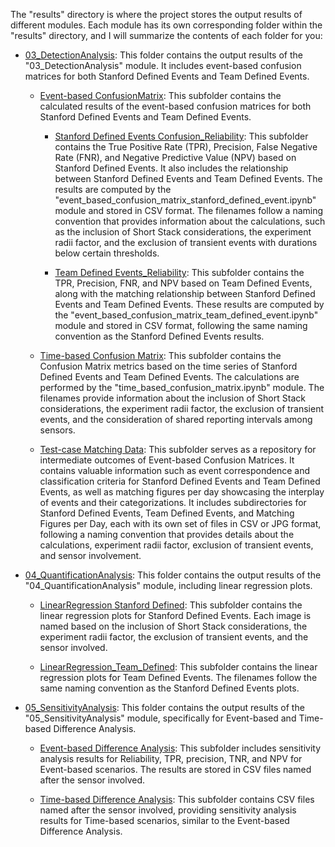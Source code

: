 The "results" directory is where the project stores the output results of different modules. Each module has its own corresponding folder within the "results" directory, and I will summarize the contents of each folder for you:

- [03_DetectionAnalysis](./03_DetectionAnalysis/): This folder contains the output results of the "03_DetectionAnalysis" module. It includes event-based confusion matrices for both Stanford Defined Events and Team Defined Events.

  - [Event-based ConfusionMatrix](./03_DetectionAnalysis/Event-based%20ConfusionMatrix/): This subfolder contains the calculated results of the event-based confusion matrices for both Stanford Defined Events and Team Defined Events.

    - [Stanford Defined Events Confusion_Reliability](../results/03_DetectionAnalysis/Event-based%20ConfusionMatrix/Stanford%20Defined%20Events_Reliability/): This subfolder contains the True Positive Rate (TPR), Precision, False Negative Rate (FNR), and Negative Predictive Value (NPV) based on Stanford Defined Events. It also includes the relationship between Stanford Defined Events and Team Defined Events. The results are computed by the "event_based_confusion_matrix_stanford_defined_event.ipynb" module and stored in CSV format. The filenames follow a naming convention that provides information about the calculations, such as the inclusion of Short Stack considerations, the experiment radii factor, and the exclusion of transient events with durations below certain thresholds.

    - [Team Defined Events_Reliability](../results/03_DetectionAnalysis/Event-based%20ConfusionMatrix/Team%20Defined%20Events_Reliability/): This subfolder contains the TPR, Precision, FNR, and NPV based on Team Defined Events, along with the matching relationship between Stanford Defined Events and Team Defined Events. These results are computed by the "event_based_confusion_matrix_team_defined_event.ipynb" module and stored in CSV format, following the same naming convention as the Stanford Defined Events results.

  - [Time-based Confusion Matrix](../results/03_DetectionAnalysis/Time-based%20ConfusionMatrix/): This subfolder contains the Confusion Matrix metrics based on the time series of Stanford Defined Events and Team Defined Events. The calculations are performed by the "time_based_confusion_matrix.ipynb" module. The filenames provide information about the inclusion of Short Stack considerations, the experiment radii factor, the exclusion of transient events, and the consideration of shared reporting intervals among sensors.

  - [Test-case Matching Data](./03_DetectionAnalysis/Test-case%20Matching%20Data/): This subfolder serves as a repository for intermediate outcomes of Event-based Confusion Matrices. It contains valuable information such as event correspondence and classification criteria for Stanford Defined Events and Team Defined Events, as well as matching figures per day showcasing the interplay of events and their categorizations. It includes subdirectories for Stanford Defined Events, Team Defined Events, and Matching Figures per Day, each with its own set of files in CSV or JPG format, following a naming convention that provides details about the calculations, experiment radii factor, exclusion of transient events, and sensor involvement.

- [04_QuantificationAnalysis](./04_QuantificationAnalysis/): This folder contains the output results of the "04_QuantificationAnalysis" module, including linear regression plots.

  - [LinearRegression Stanford Defined](./04_QuantificationAnalysis/Uniform%20Size/LinearRegression%20Stanford%20Defined%20Events/): This subfolder contains the linear regression plots for Stanford Defined Events. Each image is named based on the inclusion of Short Stack considerations, the experiment radii factor, the exclusion of transient events, and the sensor involved.

  - [LinearRegression_Team_Defined](./04_QuantificationAnalysis/Uniform%20Size/LinearRegression%20Team%20Defined/): This subfolder contains the linear regression plots for Team Defined Events. The filenames follow the same naming convention as the Stanford Defined Events plots.

- [05_SensitivityAnalysis](./05_SensitivityAnalysis/): This folder contains the output results of the "05_SensitivityAnalysis" module, specifically for Event-based and Time-based Difference Analysis.

  - [Event-based Difference Analysis](./05_SensitivityAnalysis/Event-based%20Difference%20Analysis/): This subfolder includes sensitivity analysis results for Reliability, TPR, precision, TNR, and NPV for Event-based scenarios. The results are stored in CSV files named after the sensor involved.

  - [Time-based Difference Analysis](./05_SensitivityAnalysis/Time-based%20Difference%20Analysis/): This subfolder contains CSV files named after the sensor involved, providing sensitivity analysis results for Time-based scenarios, similar to the Event-based Difference Analysis.
